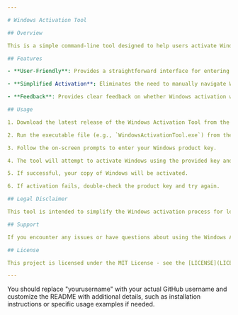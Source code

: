 ```yaml
---

# Windows Activation Tool

## Overview

This is a simple command-line tool designed to help users activate Windows with a provided product key. The program simplifies the activation process, eliminating the need to navigate through Windows settings. Users can easily activate their copy of Windows by running this tool and entering their product key.

## Features

- **User-Friendly**: Provides a straightforward interface for entering the product key and activating Windows.

- **Simplified Activation**: Eliminates the need to manually navigate Windows settings for activation.

- **Feedback**: Provides clear feedback on whether Windows activation was successful or not.

## Usage

1. Download the latest release of the Windows Activation Tool from the [Releases](https://github.com/unreliablecode/Windows-Activation-Tool/releases) page.

2. Run the executable file (e.g., `WindowsActivationTool.exe`) from the command prompt or terminal.

3. Follow the on-screen prompts to enter your Windows product key.

4. The tool will attempt to activate Windows using the provided key and display the activation result.

5. If successful, your copy of Windows will be activated.

6. If activation fails, double-check the product key and try again.

## Legal Disclaimer

This tool is intended to simplify the Windows activation process for legitimate users who possess a valid product key. Ensure that you are complying with Microsoft's licensing terms and local laws when using this tool. We do not endorse or encourage the use of pirated or unauthorized software.

## Support

If you encounter any issues or have questions about using the Windows Activation Tool, please feel free to [create an issue](https://github.com/unreliablecode/Windows-Activation-Tool/issues) on this repository. We will do our best to assist you.

## License

This project is licensed under the MIT License - see the [LICENSE](LICENSE) file for details.

---
```


You should replace "yourusername" with your actual GitHub username and customize the README with additional details, such as installation instructions or specific usage examples if needed.

